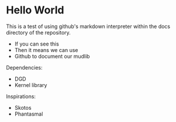 # Hello World

This is a test of using github's markdown interpreter within the docs
directory of the repository.

* If you can see this
* Then it means we can use
* Github to document our mudlib

Dependencies:

* DGD
* Kernel library

Inspirations:

* Skotos
* Phantasmal
